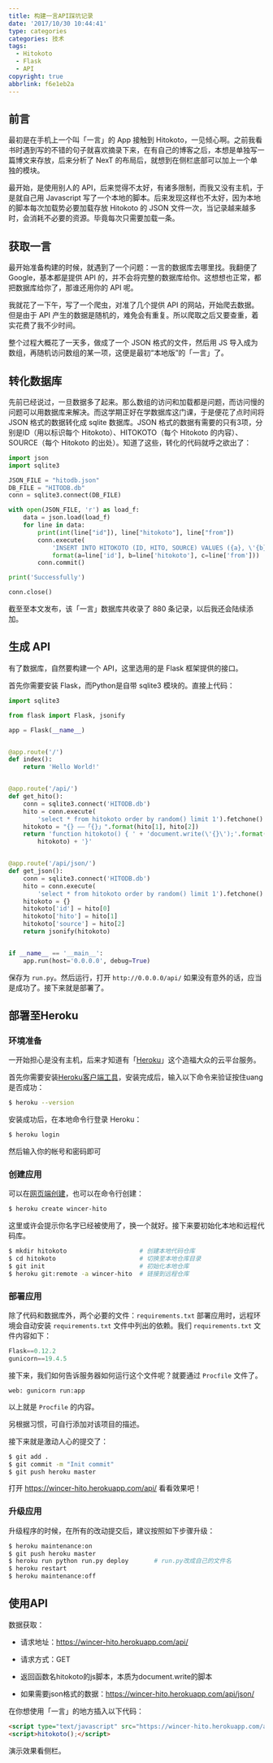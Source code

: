 ```yaml
---
title: 构建一言API踩坑记录
date: '2017/10/30 10:44:41'
type: categories
categories: 技术
tags:
  - Hitokoto
  - Flask
  - API
copyright: true
abbrlink: f6e1eb2a
---
```


## 前言

最初是在手机上一个叫「一言」的 App 接触到 Hitokoto，一见倾心啊。之前我看书时遇到写的不错的句子就喜欢摘录下来，在有自己的博客之后，本想是单独写一篇博文来存放，后来分析了 NexT 的布局后，就想到在侧栏底部可以加上一个单独的模块。

最开始，是使用别人的 API，后来觉得不太好，有诸多限制，而我又没有主机，于是就自己用 Javascript 写了一个本地的脚本。后来发现这样也不太好，因为本地的脚本每次加载势必要加载存放 Hitokoto 的 JSON 文件一次，当记录越来越多时，会消耗不必要的资源。毕竟每次只需要加载一条。

## 获取一言

最开始准备构建的时候，就遇到了一个问题：一言的数据库去哪里找。我翻便了 Google，基本都是提供 API 的，并不会将完整的数据库给你。这想想也正常，都把数据库给你了，那谁还用你的 API 呢。

我就花了一下午，写了一个爬虫，对准了几个提供 API 的网站，开始爬去数据。但是由于 API 产生的数据是随机的，难免会有重复。所以爬取之后又要查重，着实花费了我不少时间。

整个过程大概花了一天多，做成了一个 JSON 格式的文件，然后用 JS 导入成为数组，再随机访问数组的某一项，这便是最初“本地版”的「一言」了。

## 转化数据库

先前已经说过，一旦数据多了起来。那么数组的访问和加载都是问题，而访问慢的问题可以用数据库来解决。而这学期正好在学数据库这门课，于是便花了点时间将 JSON 格式的数据转化成 sqlite 数据库。JSON 格式的数据有需要的只有3项，分别是ID（用以标识每个 Hitokoto）、HITOKOTO（每个 Hitokoto 的内容）、SOURCE（每个 Hitokoto 的出处）。知道了这些，转化的代码就呼之欲出了：

```python
import json
import sqlite3

JSON_FILE = "hitodb.json"
DB_FILE = "HITODB.db"
conn = sqlite3.connect(DB_FILE)

with open(JSON_FILE, 'r') as load_f:
    data = json.load(load_f)
    for line in data:
        print(int(line["id"]), line["hitokoto"], line["from"])
        conn.execute(
            'INSERT INTO HITOKOTO (ID, HITO, SOURCE) VALUES ({a}, \'{b}\', \'{c}\')'.
            format(a=line['id'], b=line['hitokoto'], c=line['from']))
        conn.commit()

print('Successfully')

conn.close()
```

截至至本文发布，该「一言」数据库共收录了 880 条记录，以后我还会陆续添加。



## 生成 API

有了数据库，自然要构建一个 API，这里选用的是 Flask 框架提供的接口。

首先你需要安装 Flask，而Python是自带 sqlite3 模块的。直接上代码：

```python
import sqlite3

from flask import Flask, jsonify

app = Flask(__name__)


@app.route('/')
def index():
    return 'Hello World!'


@app.route('/api/')
def get_hito():
    conn = sqlite3.connect('HITODB.db')
    hito = conn.execute(
        'select * from hitokoto order by random() limit 1').fetchone()
    hitokoto = "{} ——「{}」".format(hito[1], hito[2])
    return 'function hitokoto() { ' + 'document.write(\'{}\');'.format(
        hitokoto) + '}'


@app.route('/api/json/')
def get_json():
    conn = sqlite3.connect('HITODB.db')
    hito = conn.execute(
        'select * from hitokoto order by random() limit 1').fetchone()
    hitokoto = {}
    hitokoto['id'] = hito[0]
    hitokoto['hito'] = hito[1]
    hitokoto['source'] = hito[2]
    return jsonify(hitokoto)


if __name__ == '__main__':
    app.run(host='0.0.0.0', debug=True)
```

保存为 `run.py`。然后运行，打开 `http://0.0.0.0/api/` 如果没有意外的话，应当是成功了。接下来就是部署了。

## 部署至Heroku

### 环境准备

一开始担心是没有主机，后来才知道有「[Heroku](https://dashboard.heroku.com/)」这个造福大众的云平台服务。

首先你需要安装[Heroku客户端工具](https://toolbelt.heroku.com/)，安装完成后，输入以下命令来验证按住uang是否成功：

```bash
$ heroku --version
```

安装成功后，在本地命令行登录 Heroku：

```bash
$ heroku login
```

然后输入你的帐号和密码即可

### 创建应用

可以在[网页端创建](https://dashboard.heroku.com/apps)，也可以在命令行创建：

```bash
$ heroku create wincer-hito
```

这里或许会提示你名字已经被使用了，换一个就好。接下来要初始化本地和远程代码库。

```bash
$ mkdir hitokoto					# 创建本地代码仓库
$ cd hitokoto						# 切换至本地仓库目录
$ git init							# 初始化本地仓库
$ heroku git:remote -a wincer-hito	# 链接到远程仓库
```

### 部署应用

除了代码和数据库外，两个必要的文件：`requirements.txt` 部署应用时，远程环境会自动安装 `requirements.txt` 文件中列出的依赖。我们 `requirements.txt` 文件内容如下：

```python
Flask==0.12.2
gunicorn==19.4.5
```

接下来，我们如何告诉服务器如何运行这个文件呢？就要通过 `Procfile` 文件了。

```
web: gunicorn run:app
```

以上就是 `Procfile` 的内容。

另根据习惯，可自行添加对该项目的描述。

接下来就是激动人心的提交了：

```bash
$ git add .
$ git commit -m "Init commit"
$ git push heroku master
```

打开 https://wincer-hito.herokuapp.com/api/ 看看效果吧！

### 升级应用

升级程序的时候，在所有的改动提交后，建议按照如下步骤升级：

```bash
$ heroku maintenance:on
$ git push heroku master
$ heroku run python run.py deploy		# run.py改成自己的文件名
$ heroku restart
$ heroku maintenance:off
```

## 使用API

数据获取：


- 请求地址：https://wincer-hito.herokuapp.com/api/

- 请求方式：GET

- 返回函数名hitokoto的js脚本，本质为document.write的脚本

- 如果需要json格式的数据：https://wincer-hito.herokuapp.com/api/json/


在你想使用「一言」的地方插入以下代码：

```html
<script type="text/javascript" src="https://wincer-hito.herokuapp.com/api/"></script>
<script>hitokoto();</script>
```
演示效果看侧栏。